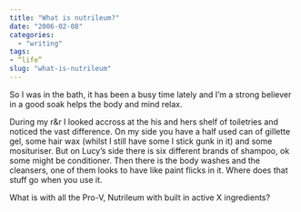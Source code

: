 ```yaml
---
title: "What is nutrileum?"
date: "2006-02-08"
categories: 
  - "writing"
tags:
- “life”
slug: "what-is-nutrileum"
---
```


So I was in the bath, it has been a busy time lately and I’m a strong believer in a good soak helps the body and mind relax.
  
During my r&r I looked accross at the his and hers shelf of toiletries and noticed the vast difference. On my side you have a half used can of gillette gel, some hair wax (whilst I still have some I stick gunk in it) and some mosituriser. But on Lucy’s side there is six different brands of shampoo, ok some might be conditioner. Then there is the body washes and the cleansers, one of them looks to have like paint flicks in it. Where does that stuff go when you use it.
  
What is with all the Pro-V, Nutrileum with built in active X ingredients?
